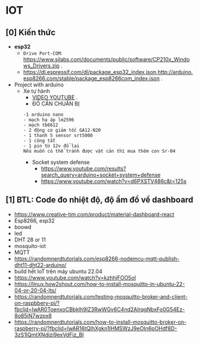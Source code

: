 # IOT
## [0] Kiến thức
- **esp32**
  * `Drive Port-COM`: https://www.silabs.com/documents/public/software/CP210x_Windows_Drivers.zip .
  * https://dl.espressif.com/dl/package_esp32_index.json,http://arduino.esp8266.com/stable/package_esp8266com_index.json .
- Project with arduino 
  * Xe tự hành
     + [VIDEO YOUTUBE](https://www.youtube.com/watch?v=6Lv9jLB4yE8&fbclid=IwAR2-ppuimslSCN5uhCDA_aXXby7RwS1Ri1sFKxJ-dGlC3X8FMdwG-UJC7-E) .
     + ĐỒ CẦN CHUẨN BỊ
      ```
      -1 arduino nano
      - mạch hạ áp lm2596
      - mạch tb6612
      - 2 động cơ giảm tốc GA12-N20
      - 1 thanh 5 sensor srt5000
      - 1 công tắt
      - 1 pin từ 12v đổ lại 
      Nếu muốn có thể tránh được vật cản thì mua thêm con Sr-04
      ```
    * Socket system defense
      + https://www.youtube.com/results?search_query=arduino+socket+system+defense
      + https://www.youtube.com/watch?v=d6PXSTV486c&t=125s
## [1] BTL: Code đo nhiệt độ, độ ẩm đổ về dashboard 
- https://www.creative-tim.com/product/material-dashboard-react
- Esp8266, esp32
- boowd
- led
- DHT 28 or 11
- mosquito-iot
- MQTT
- https://randomnerdtutorials.com/esp8266-nodemcu-mqtt-publish-dht11-dht22-arduino/
- build hết IoT trên máy ubuntu 22.04
- https://www.youtube.com/watch?v=kzhhjFOO5oI
- https://linux.how2shout.com/how-to-install-mosquitto-in-ubuntu-22-04-or-20-04-lts/
- https://randomnerdtutorials.com/testing-mosquitto-broker-and-client-on-raspbbery-pi/?fbclid=IwAR0ToenxoCBbklh9IZ3RwWGv6C4nd2AIrqgNbxFo0G54Ez-8o85iN7wzpx8
- https://randomnerdtutorials.com/how-to-install-mosquitto-broker-on-raspberry-pi/?fbclid=IwAR16tQIhXgkn1lHMSWzJ9eOIn6pOHdf8D-3zS1lQmtXNdizj9exVdFiz_BI
  

